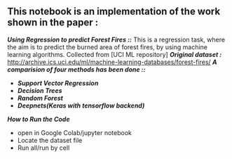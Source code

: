 ##  This notebook is an implementation of the work shown in the paper :



***Using Regression to predict Forest Fires ::*** 
This is a regression task, where the aim is to predict 
the burned area of forest fires, by using machine learning algorithms. 
Collected from [UCI ML repository]
***Original dataset :***
http://archive.ics.uci.edu/ml/machine-learning-databases/forest-fires/
***A comparision of four methods has been done ::***

* ***Support Vector Regression***
* ***Decision Trees***
* ***Random Forest***
* ***Deepnets(Keras with tensorflow backend)***

***How to Run the Code***
* open in Google Colab/jupyter notebook
* Locate the dataset file
* Run all/run by cell








